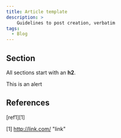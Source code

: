 ```yaml
---
title: Article template
description: >
    Guidelines to post creation, verbatim
tags:
  - Blog
---
```


## Section

All sections start with an **h2**.

<div class="alert alert-info">This is an alert</div>

## References

[ref1][1]

  [1] http://link.com/ "link"

